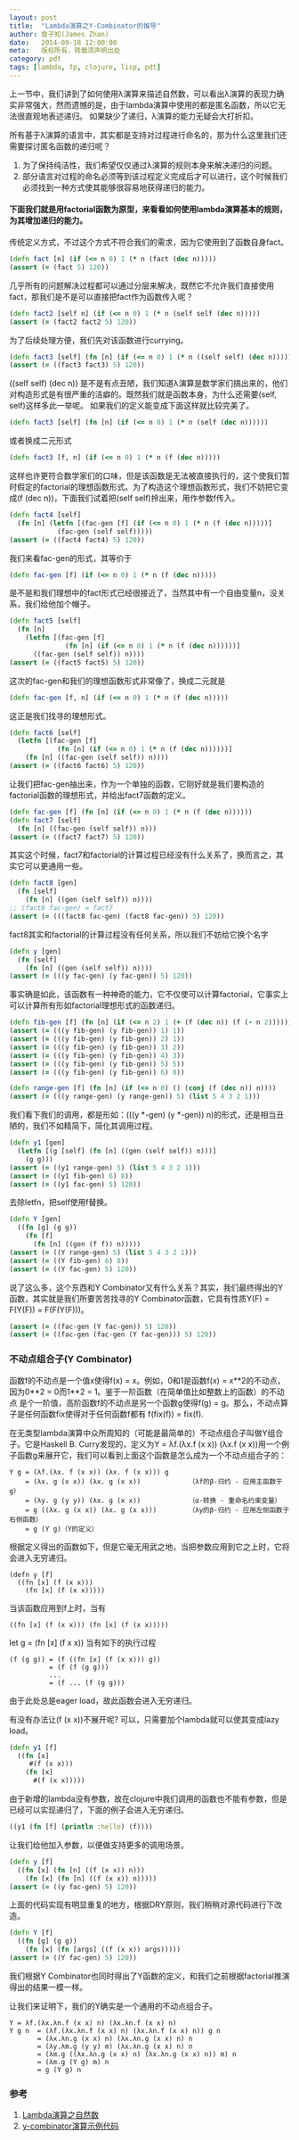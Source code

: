 ```yaml
---
layout: post
title:  "Lambda演算之Y-Combinator的推导"
author: 詹子知(James Zhan)
date:   2014-09-18 12:00:00
meta:   版权所有，转载须声明出处
category: pdt
tags: [lambda, fp, clojure, lisp, pdt]
---
```



上一节中，我们讲到了如何使用λ演算来描述自然数，可以看出λ演算的表现力确实非常强大，然而遗憾的是，由于lambda演算中使用的都是匿名函数，所以它无法很直观地表述递归。
如果缺少了递归，λ演算的能力无疑会大打折扣。

所有基于λ演算的语言中，其实都是支持对过程进行命名的，那为什么这里我们还需要探讨匿名函数的递归呢？

1. 为了保持纯洁性，我们希望仅仅通过λ演算的规则本身来解决递归的问题。
2. 部分语言对过程的命名必须等到该过程定义完成后才可以进行，这个时候我们必须找到一种方式使其能够很容易地获得递归的能力。

#### 下面我们就是用factorial函数为原型，来看看如何使用lambda演算基本的规则，为其增加递归的能力。

传统定义方式，不过这个方式不符合我们的需求，因为它使用到了函数自身fact。

~~~clojure
(defn fact [n] (if (<= n 0) 1 (* n (fact (dec n)))))
(assert (= (fact 5) 120))
~~~

几乎所有的问题解决过程都可以通过分层来解决，既然它不允许我们直接使用fact，那我们是不是可以直接把fact作为函数传入呢？

~~~clojure
(defn fact2 [self n] (if (<= n 0) 1 (* n (self self (dec n)))))
(assert (= (fact2 fact2 5) 120))
~~~

为了后续处理方便，我们先对该函数进行currying。

~~~clojure
(defn fact3 [self] (fn [n] (if (<= n 0) 1 (* n ((self self) (dec n))))))
(assert (= ((fact3 fact3) 5) 120))
~~~

((self self) (dec n)) 是不是有点丑陋，我们知道λ演算是数学家们搞出来的，他们对构造形式是有很严重的洁癖的。既然我们就是函数本身，为什么还需要(self, self)这样多此一举呢。
如果我们的定义能变成下面这样就比较完美了。

~~~clojure
(defn fact3 [self] (fn [n] (if (<= n 0) 1 (* n (self (dec n))))))
~~~
或者换成二元形式

~~~clojure
(defn fact3 [f, n] (if (<= n 0) 1 (* n (f (dec n)))))
~~~
这样也许更符合数学家们的口味，但是该函数是无法被直接执行的，这个使我们暂时假定的factorial的理想函数形式。为了构造这个理想函数形式，我们不妨把它变成(f (dec n))，下面我们试着把(self self)拎出来，用作参数f传入。

~~~clojure
(defn fact4 [self]
  (fn [n] (letfn [(fac-gen [f] (if (<= n 0) 1 (* n (f (dec n)))))]
            (fac-gen (self self)))))
(assert (= ((fact4 fact4) 5) 120))
~~~

我们来看fac-gen的形式，其等价于

~~~clojure
(defn fac-gen [f] (if (<= n 0) 1 (* n (f (dec n)))))
~~~
是不是和我们理想中的fact形式已经很接近了，当然其中有一个自由变量n，没关系，我们给他加个帽子。

~~~clojure
(defn fact5 [self]
  (fn [n]
    (letfn [(fac-gen [f]
              (fn [n] (if (<= n 0) 1 (* n (f (dec n))))))]
      ((fac-gen (self self)) n))))
(assert (= ((fact5 fact5) 5) 120))
~~~

这次的fac-gen和我们的理想函数形式非常像了，换成二元就是

~~~clojure
(defn fac-gen [f, n] (if (<= n 0) 1 (* n (f (dec n)))))
~~~
这正是我们找寻的理想形式。

~~~clojure
(defn fact6 [self]
  (letfn [(fac-gen [f]
            (fn [n] (if (<= n 0) 1 (* n (f (dec n))))))]
    (fn [n] ((fac-gen (self self)) n))))
(assert (= ((fact6 fact6) 5) 120))
~~~

让我们把fac-gen抽出来，作为一个单独的函数，它刚好就是我们要构造的factorial函数的理想形式，并给出fact7函数的定义。

~~~clojure
(defn fac-gen [f] (fn [n] (if (<= n 0) 1 (* n (f (dec n))))))
(defn fact7 [self]
  (fn [n] ((fac-gen (self self)) n)))
(assert (= ((fact7 fact7) 5) 120))
~~~

其实这个时候，fact7和factorial的计算过程已经没有什么关系了，换而言之，其实它可以更通用一些。

~~~clojure
(defn fact8 [gen]
  (fn [self]
    (fn [n] ((gen (self self)) n))))
;; (fact8 fac-gen) = fact7
(assert (= (((fact8 fac-gen) (fact8 fac-gen)) 5) 120))
~~~

fact8其实和factorial的计算过程没有任何关系，所以我们不妨给它换个名字

~~~clojure
(defn y [gen]
  (fn [self]
    (fn [n] ((gen (self self)) n))))
(assert (= (((y fac-gen) (y fac-gen)) 5) 120))
~~~

事实确是如此，该函数有一种神奇的能力，它不仅使可以计算factorial，它事实上可以计算所有形如factorial理想形式的函数递归。

~~~clojure
(defn fib-gen [f] (fn [n] (if (<= n 2) 1 (+ (f (dec n)) (f (- n 2))))))
(assert (= (((y fib-gen) (y fib-gen)) 1) 1))
(assert (= (((y fib-gen) (y fib-gen)) 2) 1))
(assert (= (((y fib-gen) (y fib-gen)) 3) 2))
(assert (= (((y fib-gen) (y fib-gen)) 4) 3))
(assert (= (((y fib-gen) (y fib-gen)) 5) 5))
(assert (= (((y fib-gen) (y fib-gen)) 6) 8))

(defn range-gen [f] (fn [n] (if (<= n 0) () (conj (f (dec n)) n))))
(assert (= (((y range-gen) (y range-gen)) 5) (list 5 4 3 2 1)))
~~~

我们看下我们的调用，都是形如：(((y *-gen) (y *-gen)) n)的形式，还是相当丑陋的，我们不如精简下，简化其调用过程。

~~~clojure
(defn y1 [gen]
  (letfn [(g [self] (fn [n] ((gen (self self)) n)))]
    (g g)))
(assert (= ((y1 range-gen) 5) (list 5 4 3 2 1)))
(assert (= ((y1 fib-gen) 6) 8))
(assert (= ((y1 fac-gen) 5) 120))
~~~
去除letfn，把self使用f替换。

~~~clojure
(defn Y [gen]
  ((fn [g] (g g))
    (fn [f]
      (fn [n] ((gen (f f)) n)))))
(assert (= ((Y range-gen) 5) (list 5 4 3 2 1)))
(assert (= ((Y fib-gen) 6) 8))
(assert (= ((Y fac-gen) 5) 120))
~~~

说了这么多，这个东西和Y Combinator又有什么关系？其实，我们最终得出的Y函数，其实就是我们所要苦苦找寻的Y Combinator函数，它具有性质Y(F) = F(Y(F)) = F(F(Y(F)))。

~~~clojure
(assert (= ((fac-gen (Y fac-gen)) 5) 120))
(assert (= ((fac-gen (fac-gen (Y fac-gen))) 5) 120))
~~~

### 不动点组合子(Y Combinator)
函数f的不动点是一个值x使得f(x) = x。例如，0和1是函数f(x) = x\*\*2的不动点，因为0\*\*2 = 0而1\*\*2 = 1。鉴于一阶函数（在简单值比如整数上的函数）的不动点
是个一阶值，高阶函数f的不动点是另一个函数g使得f(g) = g。那么，不动点算子是任何函数fix使得对于任何函数f都有 f(fix(f)) = fix(f).

在无类型lambda演算中众所周知的（可能是最简单的）不动点组合子叫做Y组合子。它是Haskell B. Curry发现的，定义为Y = λf.(λx.f (x x)) (λx.f (x x))用一个例子函数g来展开它，我们可以看到上面这个函数是怎么成为一个不动点组合子的：

~~~
Y g = (λf.(λx. f (x x)) (λx. f (x x))) g
    = (λx. g (x x)) (λx. g (x x))            （λf的β-归约 - 应用主函数于g）
    = (λy. g (y y)) (λx. g (x x))            （α-转换 - 重命名约束变量）
    = g ((λx. g (x x)) (λx. g (x x)))        （λy的β-归约 - 应用左侧函数于右侧函数）
    = g (Y g)（Y的定义）
~~~

根据定义得出的函数如下，但是它毫无用武之地，当把参数应用到它之上时，它将会进入无穷递归。

~~~
(defn y [f]
  ((fn [x] (f (x x)))
    (fn [x] (f (x x)))))
~~~

当该函数应用到f上时，当有

~~~
((fn [x] (f (x x))) (fn [x] (f (x x)))))
~~~
let g = (fn [x] (f x x)) 当有如下的执行过程

~~~
(f (g g)) = (f ((fn [x] (f (x x))) g)) 
          = (f (f (g g)))
          ...
          = (f ... (f (g g)))
~~~
由于此处总是eager load，故此函数会进入无穷递归。

有没有办法让(f (x x))不展开呢? 可以，只需要加个lambda就可以使其变成lazy load。

~~~clojure
(defn y1 [f]
  ((fn [x]
     #(f (x x)))
    (fn [x]
      #(f (x x)))))
~~~

由于新增的lambda没有参数，故在clojure中我们调用的函数也不能有参数，但是已经可以实现递归了，下面的例子会进入无穷递归。

~~~clojure
((y1 (fn [f] (println :hello) (f))))
~~~

让我们给他加入参数，以便做支持更多的调用场景。

~~~clojure
(defn y [f]
  ((fn [x] (fn [n] ((f (x x)) n)))
    (fn [x] (fn [n] ((f (x x)) n)))))
(assert (= ((y fac-gen) 5) 120))
~~~

上面的代码实现有明显重复的地方，根据DRY原则，我们稍稍对源代码进行下改造。

~~~clojure
(defn Y [f]
  ((fn [g] (g g))
    (fn [x] (fn [args] ((f (x x)) args)))))
(assert (= ((Y fac-gen) 5) 120))
~~~

我们根据Y Combinator也同时得出了Y函数的定义，和我们之前根据factorial推演得出的结果一模一样。


让我们来证明下，我们的Y确实是一个通用的不动点组合子。

~~~
Y = λf.(λx.λn.f (x x) n) (λx.λn.f (x x) n)
Y g n  = (λf.(λx.λn.f (x x) n) (λx.λn.f (x x) n)) g n
       = (λx.λn.g (x x) n) (λx.λn.g (x x) n) n
       = (λy.λm.g (y y) m) (λx.λn.g (x x) n) n
       = (λm.g ((λx.λn.g (x x) n) (λx.λn.g (x x) n)) m) n
       = (λm.g (Y g) m) n
       = g (Y g) n
~~~



### 参考
1. [Lambda演算之自然数](http://jameszhan.github.io/2014/09/10/lambda-church-number.html)
2. [y-combinator演算示例代码](https://raw.githubusercontent.com/jameszhan/rhea/master/codes/clojure/calculation/deriving_y_combinator.clj)

